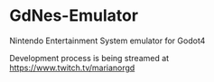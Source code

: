 # GdNes-Emulator
Nintendo Entertainment System emulator for Godot4

Development process is being streamed at https://www.twitch.tv/marianorgd
